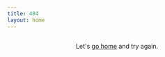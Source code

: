 ```yaml
---
title: 404
layout: home
---
```


<p style="text-align: center;"><img src="http://m2.img.srcdd.com/farm4/d/2014/0714/02/8B3A0A39FD7FD4F6E6656BD32E291687_B1280_1280_500_375.jpeg" alt="" /></p>
<p style="text-align: center;">Let's <a href="/" target="_blank">go home</a> and try again.</p>


